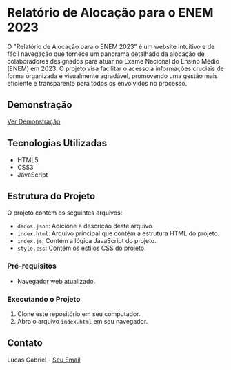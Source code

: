 # Relatório de Alocação para o ENEM 2023

O "Relatório de Alocação para o ENEM 2023" é um website intuitivo e de fácil navegação que fornece um panorama detalhado da alocação de colaboradores designados para atuar no Exame Nacional do Ensino Médio (ENEM) em 2023. O projeto visa facilitar o acesso a informações cruciais de forma organizada e visualmente agradável, promovendo uma gestão mais eficiente e transparente para todos os envolvidos no processo.

## Demonstração

[Ver Demonstração](https://xpsarea51.github.io/Rela_aloca/)

## Tecnologias Utilizadas

- HTML5
- CSS3
- JavaScript

## Estrutura do Projeto

O projeto contém os seguintes arquivos:

- `dados.json`: Adicione a descrição deste arquivo.
- `index.html`: Arquivo principal que contém a estrutura HTML do projeto.
- `index.js`: Contém a lógica JavaScript do projeto.
- `style.css`: Contém os estilos CSS do projeto.

### Pré-requisitos

- Navegador web atualizado.

### Executando o Projeto

1. Clone este repositório em seu computador.
2. Abra o arquivo `index.html` em seu navegador.

## Contato

Lucas Gabriel - [Seu Email](lucasjobsadm@gmail.com)
